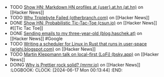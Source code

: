 - TODO [Show HN: Markdown HN profiles at {user}.at.hn (at.hn)](https://news.ycombinator.com/item?id=40632773) on [[Hacker News]]
- TODO [Why Triplebyte Failed (otherbranch.com)](https://news.ycombinator.com/item?id=40634774) on [[Hacker News]]
- DONE [Show HN: Probabilistic Tic-Tac-Toe (csun.io)](https://news.ycombinator.com/item?id=40635397) on [[Hacker News]] #[[Tic Tac Toe]]
- DONE [Sending emails to my three-year-old (blog.haschek.at)](https://news.ycombinator.com/item?id=40632745) on [[Hacker News]] #Google
- TODO [Writing a scheduler for Linux in Rust that runs in user-space (arighi.blogspot.com)](https://news.ycombinator.com/item?id=39442400) on [[Hacker News]]
- TODO [Martin Kleppmann talk on local-first (LoFi) (bsky.app)](https://news.ycombinator.com/item?id=39444519) on [[Hacker News]]
- DOING [Why is Prettier rock solid? (mrmr.io)](https://news.ycombinator.com/item?id=39437424) on [[Hacker News]]
  :LOGBOOK:
  CLOCK: [2024-06-17 Mon 00:13:44]
  :END: